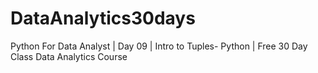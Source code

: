 # DataAnalytics30days
Python For Data Analyst | Day 09 | Intro to Tuples- Python | Free 30 Day Class Data Analytics Course

